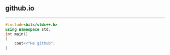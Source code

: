 ## github.io

---

```c++
#include<bits/stdc++.h>
using namespace std;
int main()
{
    cout<<"He github";
}
```


